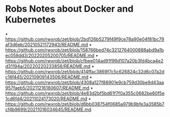# Robs Notes about Docker and Kubernetes

• <https://github.com/rwxrob/zet/blob/2bd126b5279f49f9ce78a90e04f81bc79af3d6eb/20210521172943/README.md>
• <https://github.com/rwxrob/zet/blob/158766bed74c3212764000888abd9a1bec058dd3/20220205200705/README.md>
• <https://github.com/rwxrob/zet/blob/cfbee014ad91f99d107a20b3fd4bca4e2d31194a/20220220233856/README.md>
• <https://github.com/rwxrob/zet/blob/414ffac3869f7c5c626824c32d6c07a2dc16f445/20210909143506/README.md>
• <https://github.com/rwxrob/zet/blob/4308a127f88901e9cb759d30be9d43aa957faeb5/20211216180607/README.md>
• <https://github.com/rwxrob/zet/blob/4e83d2bf5bd61f7f0a355c0682be60f5e1cd6fd4/20211024173020/README.md>
• <https://github.com/rwxrob/zet/blob/d6bb038754f0685a979b9bfe3a3585b7cf4b9699/20211016034645/README.md>
